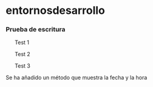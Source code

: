 # entornosdesarrollo
<h3>Prueba de escritura</h3>
<ul>Test 1</ul>
<ul>Test 2</ul>
<ul>Test 3</ul>

Se ha añadido un método que muestra la fecha y la hora